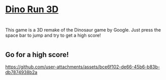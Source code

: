 # [Dino Run 3D](https://edwin-aguirre.itch.io/dino-run-3d)

#
This game is a 3D remake of the Dinosaur game by Google. Just press the space bar to jump and try to get a high score!
#

## **Go for a high score!**
https://github.com/user-attachments/assets/bce6f102-de66-45b6-b83b-db7874938b2a

 
